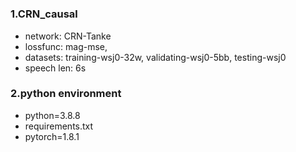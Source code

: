 # 
### 1.CRN_causal
- network: CRN-Tanke
- lossfunc: mag-mse,
- datasets: training-wsj0-32w, validating-wsj0-5bb, testing-wsj0
- speech len: 6s
### 2.python environment
- python=3.8.8
- requirements.txt
- pytorch=1.8.1
